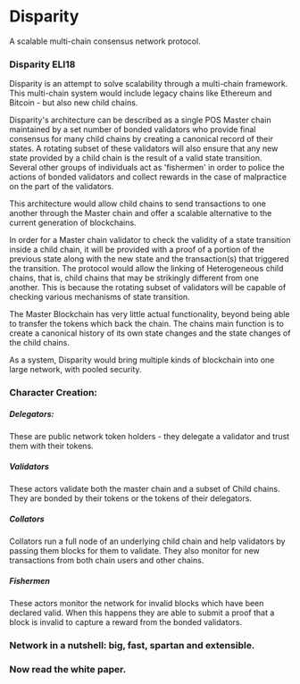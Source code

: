 # Disparity

A scalable multi-chain consensus network protocol.

### Disparity ELI18

Disparity is an attempt to solve scalability through a multi-chain framework. This multi-chain system would include legacy chains like Ethereum and Bitcoin - but also new child chains.

Disparity's architecture can be described as a single POS Master chain maintained by a set number of bonded validators who provide final consensus for many child chains by creating a canonical record of their states. A rotating subset of these validators will also ensure that any new state provided by a child chain is the result of a valid state transition. Several other groups of individuals act as 'fishermen' in order to police the actions of bonded validators and collect rewards in the case of malpractice on the part of the validators.

This architecture would allow child chains to send transactions to one another through the Master chain and offer a scalable alternative to the current generation of blockchains.

In order for a Master chain validator to check the validity of a state transition inside a child chain, it will be provided with a  proof of a portion of the previous state along with the new state and the transaction(s) that triggered the transition. The protocol would allow the linking of Heterogeneous child chains, that is, child chains that may be strikingly different from one another. This is because the rotating subset of validators will be capable of checking various mechanisms of state transition.

The Master Blockchain has very little actual functionality, beyond being able to transfer the tokens which back the chain. The chains main function is to create a canonical history of its own state changes and the state changes of the child chains.

As a system, Disparity would bring multiple kinds of blockchain into one large network, with pooled security.

### Character Creation:

##### Delegators:

These are public network token holders - they delegate a validator and trust them with their tokens.

##### Validators

These actors validate both the master chain and a subset of Child chains. They are bonded by their tokens or the tokens of their delegators.

##### Collators

Collators run a full node of an underlying child chain and help validators by passing them blocks for them to validate. They also monitor for new transactions from both chain users and other chains.

##### Fishermen

These actors monitor the network for invalid blocks which have been declared valid. When this happens they are able to submit a proof that a block is invalid to capture a reward from the bonded validators.

### Network in a nutshell: big, fast, spartan and extensible.

### Now read the white paper.
